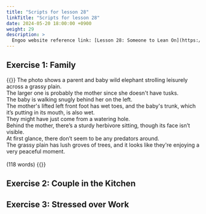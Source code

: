 ```yaml
---
title: "Scripts for lesson 28"
linkTitle: "Scripts for lesson 28"
date: 2024-05-20 18:00:00 +0900
weight: 29
description: >
  Engoo website reference link: [Lesson 28: Someone to Lean On](https://engoo.com/app/lessons/describing-pictures-intermediate-describing-pictures-someone-to-lean-on/P35soEBNEeeS3GsP6D5GYw?category_id=P_HriMOnEeifo0O-yMP42w&course_id=ZZasjsOnEeiHZVOMC0VfdA)
---
```


## Exercise 1: Family

{{<card header="**Script**">}}
The photo shows a parent and baby wild elephant strolling leisurely across a grassy plain. <br/>
The larger one is probably the mother since she doesn't have tusks. <br/>
The baby is walking snugly behind her on the left. <br/>
The mother's lifted left front foot has wet toes, and the baby's trunk, which it’s putting in its mouth, is also wet.<br/>
They might have just come from a watering hole. <br/>
Behind the mother, there’s a sturdy herbivore sitting, though its face isn’t visible. <br/>
At first glance, there don’t seem to be any predators around. <br/>
The grassy plain has lush groves of trees, and it looks like they're enjoying a very peaceful moment.<br/>
<br/>
(118 words)
{{</card>}}


## Exercise 2: Couple in the Kitchen


## Exercise 3: Stressed over Work

